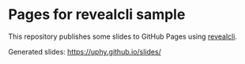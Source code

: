 # Pages for revealcli sample

This repository publishes some slides to GitHub Pages using [revealcli](https://github.com/uphy/go-revealjs/tree/main/cmd/revealcli).

Generated slides: https://uphy.github.io/slides/